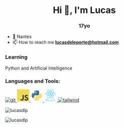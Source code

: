 <h1 align="center">Hi 👋, I'm Lucas</h1>
<h3 align="center">17yo</h3>

- 📍 Nantes
- 📫 How to reach me **lucasdeleporte@hotmail.com**

<h3 align="left">Learning</h3>
<p align="left">
  Python and Artificial Intelligence
</p>

<h3 align="left">Languages and Tools:</h3>
<p align="left"> <a href="https://git-scm.com/" target="_blank" rel="noreferrer"> <img src="https://www.vectorlogo.zone/logos/git-scm/git-scm-icon.svg" alt="git" width="40" height="40"/> </a> <a href="https://developer.mozilla.org/en-US/docs/Web/JavaScript" target="_blank" rel="noreferrer"> <img src="https://raw.githubusercontent.com/devicons/devicon/master/icons/javascript/javascript-original.svg" alt="javascript" width="40" height="40"/> </a> <a href="https://www.python.org" target="_blank" rel="noreferrer"> <img src="https://raw.githubusercontent.com/devicons/devicon/master/icons/python/python-original.svg" alt="python" width="40" height="40"/> </a> <a href="https://reactjs.org/" target="_blank" rel="noreferrer"> <img src="https://raw.githubusercontent.com/devicons/devicon/master/icons/react/react-original-wordmark.svg" alt="react" width="40" height="40"/> </a> <a href="https://tailwindcss.com/" target="_blank" rel="noreferrer"> <img src="https://www.vectorlogo.zone/logos/tailwindcss/tailwindcss-icon.svg" alt="tailwind" width="40" height="40"/> </a> </p>

<p><img align="center" src="https://github-readme-stats.vercel.app/api/top-langs?username=lucasdlp&show_icons=true&locale=en&layout=compact" alt="lucasdlp" /></p>
<p align="left"> <img src="https://komarev.com/ghpvc/?username=lucasdlp&label=Profile%20views&color=0e75b6&style=flat" alt="lucasdlp" /> </p>
